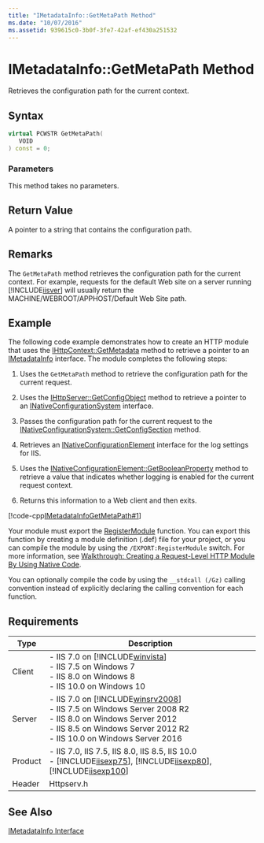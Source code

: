 ```yaml
---
title: "IMetadataInfo::GetMetaPath Method"
ms.date: "10/07/2016"
ms.assetid: 939615c0-3b0f-3fe7-42af-ef430a251532
---
```

# IMetadataInfo::GetMetaPath Method
Retrieves the configuration path for the current context.  
  
## Syntax  
  
```cpp  
virtual PCWSTR GetMetaPath(  
   VOID  
) const = 0;  
```  
  
### Parameters  
 This method takes no parameters.  
  
## Return Value  
 A pointer to a string that contains the configuration path.  
  
## Remarks  
 The `GetMetaPath` method retrieves the configuration path for the current context. For example, requests for the default Web site on a server running [!INCLUDE[iisver](../../wmi-provider/includes/iisver-md.md)] will usually return the MACHINE/WEBROOT/APPHOST/Default Web Site path.  
  
## Example  
 The following code example demonstrates how to create an HTTP module that uses the [IHttpContext::GetMetadata](../../web-development-reference/native-code-api-reference/ihttpcontext-getmetadata-method.md) method to retrieve a pointer to an [IMetadataInfo](../../web-development-reference/native-code-api-reference/imetadatainfo-interface.md) interface. The module completes the following steps:  
  
1.  Uses the `GetMetaPath` method to retrieve the configuration path for the current request.  
  
2.  Uses the [IHttpServer::GetConfigObject](../../web-development-reference/native-code-api-reference/ihttpserver-getconfigobject-method.md) method to retrieve a pointer to an [INativeConfigurationSystem](https://msdn.microsoft.com/ef29f2da-90b4-be7d-e59b-83fa1799f477) interface.  
  
3.  Passes the configuration path for the current request to the [INativeConfigurationSystem::GetConfigSection](https://msdn.microsoft.com/ad4c47fd-a00e-eb0e-f181-0cb41e98c89d) method.  
  
4.  Retrieves an [INativeConfigurationElement](https://msdn.microsoft.com/70c26f09-2188-b797-062a-b2eaca3d9ef7) interface for the log settings for IIS.  
  
5.  Uses the [INativeConfigurationElement::GetBooleanProperty](https://msdn.microsoft.com/6f2c8f06-b85d-1e93-ab1b-771a6e1e3ca7) method to retrieve a value that indicates whether logging is enabled for the current request context.  
  
6.  Returns this information to a Web client and then exits.  
  
 [!code-cpp[IMetadataInfoGetMetaPath#1](../../../samples/snippets/cpp/VS_Snippets_IIS/IIS7/IMetadataInfoGetMetaPath/cpp/IMetadataInfoGetMetaPath.cpp#1)]  
  
 Your module must export the [RegisterModule](../../web-development-reference/native-code-api-reference/pfn-registermodule-function.md) function. You can export this function by creating a module definition (.def) file for your project, or you can compile the module by using the `/EXPORT:RegisterModule` switch. For more information, see [Walkthrough: Creating a Request-Level HTTP Module By Using Native Code](../../web-development-reference/native-code-development-overview/walkthrough-creating-a-request-level-http-module-by-using-native-code.md).  
  
 You can optionally compile the code by using the `__stdcall (/Gz)` calling convention instead of explicitly declaring the calling convention for each function.  
  
## Requirements  
  
|Type|Description|  
|----------|-----------------|  
|Client|-   IIS 7.0 on [!INCLUDE[winvista](../../wmi-provider/includes/winvista-md.md)]<br />-   IIS 7.5 on Windows 7<br />-   IIS 8.0 on Windows 8<br />-   IIS 10.0 on Windows 10|  
|Server|-   IIS 7.0 on [!INCLUDE[winsrv2008](../../wmi-provider/includes/winsrv2008-md.md)]<br />-   IIS 7.5 on Windows Server 2008 R2<br />-   IIS 8.0 on Windows Server 2012<br />-   IIS 8.5 on Windows Server 2012 R2<br />-   IIS 10.0 on Windows Server 2016|  
|Product|-   IIS 7.0, IIS 7.5, IIS 8.0, IIS 8.5, IIS 10.0<br />-   [!INCLUDE[iisexp75](../../web-development-reference/native-code-api-reference/includes/iisexp75-md.md)], [!INCLUDE[iisexp80](../../web-development-reference/native-code-api-reference/includes/iisexp80-md.md)], [!INCLUDE[iisexp100](../../web-development-reference/native-code-api-reference/includes/iisexp100-md.md)]|  
|Header|Httpserv.h|  
  
## See Also  
 [IMetadataInfo Interface](../../web-development-reference/native-code-api-reference/imetadatainfo-interface.md)
